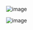 ![image](https://github.com/user-attachments/assets/f9a9cc95-72b9-4871-85f9-87923329353e)


![image](https://github.com/user-attachments/assets/abb041ce-9452-48a8-ae7c-c3ed22b441f3)
